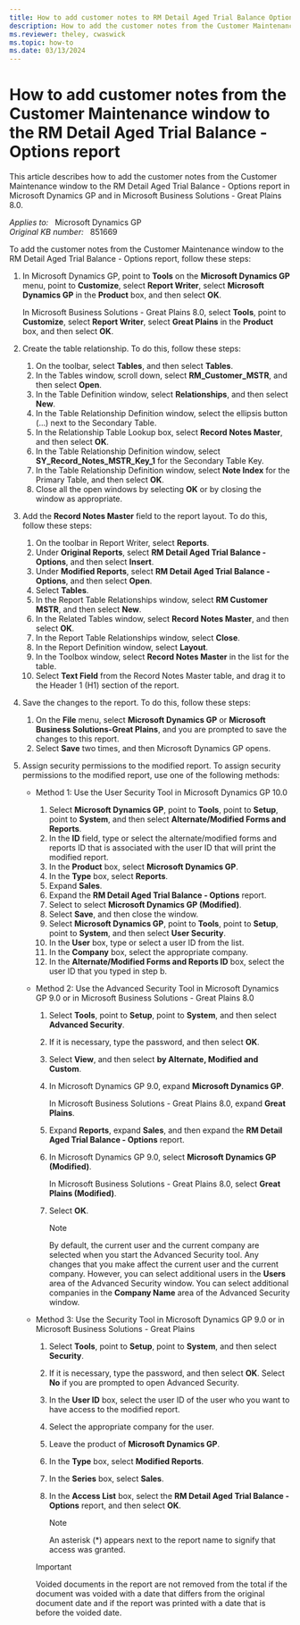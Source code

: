 ```yaml
---
title: How to add customer notes to RM Detail Aged Trial Balance Options
description: How to add the customer notes from the Customer Maintenance window to the RM Detail Aged Trial Balance - Options report in Microsoft Dynamics GP.
ms.reviewer: theley, cwaswick
ms.topic: how-to
ms.date: 03/13/2024
---
```

# How to add customer notes from the Customer Maintenance window to the RM Detail Aged Trial Balance - Options report

This article describes how to add the customer notes from the Customer Maintenance window to the RM Detail Aged Trial Balance - Options report in Microsoft Dynamics GP and in Microsoft Business Solutions - Great Plains 8.0.

_Applies to:_ &nbsp; Microsoft Dynamics GP  
_Original KB number:_ &nbsp; 851669

To add the customer notes from the Customer Maintenance window to the RM Detail Aged Trial Balance - Options report, follow these steps:

1. In Microsoft Dynamics GP, point to **Tools** on the **Microsoft Dynamics GP** menu, point to **Customize**, select **Report Writer**, select **Microsoft Dynamics GP** in the **Product** box, and then select **OK**.

   In Microsoft Business Solutions - Great Plains 8.0, select **Tools**, point to **Customize**, select **Report Writer**, select **Great Plains** in the **Product** box, and then select **OK**.

2. Create the table relationship. To do this, follow these steps:

    1. On the toolbar, select **Tables**, and then select **Tables**.
    2. In the Tables window, scroll down, select **RM_Customer_MSTR**, and then select **Open**.
    3. In the Table Definition window, select **Relationships**, and then select **New**.
    4. In the Table Relationship Definition window, select the ellipsis button (...) next to the Secondary Table.
    5. In the Relationship Table Lookup box, select **Record Notes Master**, and then select **OK**.
    6. In the Table Relationship Definition window, select **SY_Record_Notes_MSTR_Key_1** for the Secondary Table Key.
    7. In the Table Relationship Definition window, select **Note Index** for the Primary Table, and then select **OK**.
    8. Close all the open windows by selecting **OK** or by closing the window as appropriate.

3. Add the **Record Notes Master** field to the report layout. To do this, follow these steps:

    1. On the toolbar in Report Writer, select **Reports**.
    2. Under **Original Reports**, select **RM Detail Aged Trial Balance - Options**, and then select **Insert**.
    3. Under **Modified Reports**, select **RM Detail Aged Trial Balance - Options**, and then select **Open**.
    4. Select **Tables**.
    5. In the Report Table Relationships window, select **RM Customer MSTR**, and then select **New**.
    6. In the Related Tables window, select **Record Notes Master**, and then select **OK**.
    7. In the Report Table Relationships window, select **Close**.
    8. In the Report Definition window, select **Layout**.
    9. In the Toolbox window, select **Record Notes Master** in the list for the table.
    10. Select **Text Field** from the Record Notes Master table, and drag it to the Header 1 (H1) section of the report.

4. Save the changes to the report. To do this, follow these steps:

    1. On the **File** menu, select **Microsoft Dynamics GP** or **Microsoft Business Solutions-Great Plains**, and you are prompted to save the changes to this report.
    2. Select **Save** two times, and then Microsoft Dynamics GP opens.

5. Assign security permissions to the modified report. To assign security permissions to the modified report, use one of the following methods:

    - Method 1: Use the User Security Tool in Microsoft Dynamics GP 10.0

      1. Select **Microsoft Dynamics GP**, point to **Tools**, point to **Setup**, point to **System**, and then select **Alternate/Modified Forms and Reports**.
      2. In the **ID** field, type or select the alternate/modified forms and reports ID that is associated with the user ID that will print the modified report.
      3. In the **Product** box, select **Microsoft Dynamics GP**.
      4. In the **Type** box, select **Reports**.
      5. Expand **Sales**.
      6. Expand the **RM Detail Aged Trial Balance - Options** report.
      7. Select to select **Microsoft Dynamics GP (Modified)**.
      8. Select **Save**, and then close the window.
      9. Select **Microsoft Dynamics GP**, point to **Tools**, point to **Setup**, point to **System**, and then select **User Security**.
      10. In the **User** box, type or select a user ID from the list.
      11. In the **Company** box, select the appropriate company.
      12. In the **Alternate/Modified Forms and Reports ID** box, select the user ID that you typed in step b.

    - Method 2: Use the Advanced Security Tool in Microsoft Dynamics GP 9.0 or in Microsoft Business Solutions - Great Plains 8.0

      1. Select **Tools**, point to **Setup**, point to **System**, and then select **Advanced Security**.
      2. If it is necessary, type the password, and then select **OK**.
      3. Select **View**, and then select **by Alternate, Modified and Custom**.
      4. In Microsoft Dynamics GP 9.0, expand **Microsoft Dynamics GP**.

         In Microsoft Business Solutions - Great Plains 8.0, expand **Great Plains**.
      5. Expand **Reports**, expand **Sales**, and then expand the **RM Detail Aged Trial Balance - Options** report.
      6. In Microsoft Dynamics GP 9.0, select **Microsoft Dynamics GP (Modified)**.

         In Microsoft Business Solutions - Great Plains 8.0, select **Great Plains (Modified)**.
      7. Select **OK**.

         > [!NOTE]
         > By default, the current user and the current company are selected when you start the Advanced Security tool. Any changes that you make affect the current user and the current company. However, you can select additional users in the **Users** area of the Advanced Security window. You can select additional companies in the **Company Name** area of the Advanced Security window.

    - Method 3: Use the Security Tool in Microsoft Dynamics GP 9.0 or in Microsoft Business Solutions - Great Plains

      1. Select **Tools**, point to **Setup**, point to **System**, and then select **Security**.
      2. If it is necessary, type the password, and then select **OK**. Select **No** if you are prompted to open Advanced Security.
      3. In the **User ID** box, select the user ID of the user who you want to have access to the modified report.
      4. Select the appropriate company for the user.
      5. Leave the product of **Microsoft Dynamics GP**.
      6. In the **Type** box, select **Modified Reports**.
      7. In the **Series** box, select **Sales**.
      8. In the **Access List** box, select the **RM Detail Aged Trial Balance - Options** report, and then select **OK**.

         > [!NOTE]
         > An asterisk (*) appears next to the report name to signify that access was granted.

      > [!IMPORTANT]
      > Voided documents in the report are not removed from the total if the document was voided with a date that differs from the original document date and if the report was printed with a date that is before the voided date.
